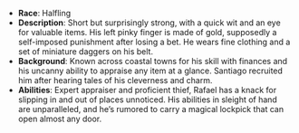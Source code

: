 - **Race**: Halfling
- **Description**: Short but surprisingly strong, with a quick wit and an eye for valuable items. His left pinky finger is made of gold, supposedly a self-imposed punishment after losing a bet. He wears fine clothing and a set of miniature daggers on his belt.
- **Background**: Known across coastal towns for his skill with finances and his uncanny ability to appraise any item at a glance. Santiago recruited him after hearing tales of his cleverness and charm.
- **Abilities**: Expert appraiser and proficient thief, Rafael has a knack for slipping in and out of places unnoticed. His abilities in sleight of hand are unparalleled, and he’s rumored to carry a magical lockpick that can open almost any door.